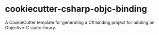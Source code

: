 # cookiecutter-csharp-objc-binding
A CookieCutter template for generating a C# binding project for binding an Objective-C static library.
